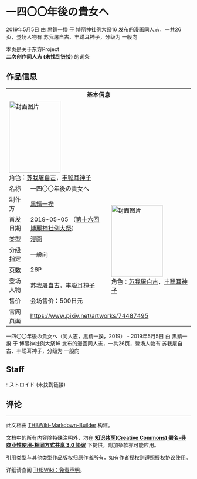 # 一四〇〇年後の貴女へ

<!-- source html: G:\repos\THBWiki-Markdown-Builder\THBWikiMarkdown\Temp\main\3\3d\ns0%3A%E4%B8%80%E5%9B%9B%E3%80%87%E3%80%87%E5%B9%B4%E5%BE%8C%E3%81%AE%E8%B2%B4%E5%A5%B3%E3%81%B8.html -->

2019年5月5日 由 黒錆一揆 于 博丽神社例大祭16 发布的漫画同人志，一共26页，登场人物有 苏我屠自古、丰聪耳神子，分级为 一般向

本页是关于东方Project  
 **二次创作同人志 (未找到链接)** 的词条
## 作品信息

<table><tbody><tr><th colspan="3">基本信息</th></tr><tr><td class="cover-artwork-mobile" colspan="2"><a href="./文件-一四〇〇年後の貴女へ封面.jpg.md" class="image" title="封面图片"><img alt="封面图片" src="https://upload.thwiki.cc/thumb/c/c2/%E4%B8%80%E5%9B%9B%E3%80%87%E3%80%87%E5%B9%B4%E5%BE%8C%E3%81%AE%E8%B2%B4%E5%A5%B3%E3%81%B8%E5%B0%81%E9%9D%A2.jpg/140px-%E4%B8%80%E5%9B%9B%E3%80%87%E3%80%87%E5%B9%B4%E5%BE%8C%E3%81%AE%E8%B2%B4%E5%A5%B3%E3%81%B8%E5%B0%81%E9%9D%A2.jpg" decoding="async" loading="lazy" width="140" height="196" srcset="https://upload.thwiki.cc/thumb/c/c2/%E4%B8%80%E5%9B%9B%E3%80%87%E3%80%87%E5%B9%B4%E5%BE%8C%E3%81%AE%E8%B2%B4%E5%A5%B3%E3%81%B8%E5%B0%81%E9%9D%A2.jpg/210px-%E4%B8%80%E5%9B%9B%E3%80%87%E3%80%87%E5%B9%B4%E5%BE%8C%E3%81%AE%E8%B2%B4%E5%A5%B3%E3%81%B8%E5%B0%81%E9%9D%A2.jpg 1.5x, https://upload.thwiki.cc/thumb/c/c2/%E4%B8%80%E5%9B%9B%E3%80%87%E3%80%87%E5%B9%B4%E5%BE%8C%E3%81%AE%E8%B2%B4%E5%A5%B3%E3%81%B8%E5%B0%81%E9%9D%A2.jpg/279px-%E4%B8%80%E5%9B%9B%E3%80%87%E3%80%87%E5%B9%B4%E5%BE%8C%E3%81%AE%E8%B2%B4%E5%A5%B3%E3%81%B8%E5%B0%81%E9%9D%A2.jpg 2x" data-file-width="856" data-file-height="1200"></a><div class="cover-char">角色：<a href="./苏我屠自古.md" title="苏我屠自古">苏我屠自古</a>，<a href="./丰聪耳神子.md" title="丰聪耳神子">丰聪耳神子</a></div></td>
</tr><tr><td class="label">名称</td><td colspan="2"> 一四〇〇年後の貴女へ </td></tr><tr><td class="label">制作方</td><td><a href="./黒錆一揆.md" title="黒錆一揆">黒錆一揆</a></td><td class="cover-artwork" rowspan="7" style="min-width:196px;"><a href="./文件-一四〇〇年後の貴女へ封面.jpg.md" class="image" title="封面图片"><img alt="封面图片" src="https://upload.thwiki.cc/thumb/c/c2/%E4%B8%80%E5%9B%9B%E3%80%87%E3%80%87%E5%B9%B4%E5%BE%8C%E3%81%AE%E8%B2%B4%E5%A5%B3%E3%81%B8%E5%B0%81%E9%9D%A2.jpg/140px-%E4%B8%80%E5%9B%9B%E3%80%87%E3%80%87%E5%B9%B4%E5%BE%8C%E3%81%AE%E8%B2%B4%E5%A5%B3%E3%81%B8%E5%B0%81%E9%9D%A2.jpg" decoding="async" loading="lazy" width="140" height="196" srcset="https://upload.thwiki.cc/thumb/c/c2/%E4%B8%80%E5%9B%9B%E3%80%87%E3%80%87%E5%B9%B4%E5%BE%8C%E3%81%AE%E8%B2%B4%E5%A5%B3%E3%81%B8%E5%B0%81%E9%9D%A2.jpg/210px-%E4%B8%80%E5%9B%9B%E3%80%87%E3%80%87%E5%B9%B4%E5%BE%8C%E3%81%AE%E8%B2%B4%E5%A5%B3%E3%81%B8%E5%B0%81%E9%9D%A2.jpg 1.5x, https://upload.thwiki.cc/thumb/c/c2/%E4%B8%80%E5%9B%9B%E3%80%87%E3%80%87%E5%B9%B4%E5%BE%8C%E3%81%AE%E8%B2%B4%E5%A5%B3%E3%81%B8%E5%B0%81%E9%9D%A2.jpg/279px-%E4%B8%80%E5%9B%9B%E3%80%87%E3%80%87%E5%B9%B4%E5%BE%8C%E3%81%AE%E8%B2%B4%E5%A5%B3%E3%81%B8%E5%B0%81%E9%9D%A2.jpg 2x" data-file-width="856" data-file-height="1200"></a><div class="cover-char">角色：<a href="./苏我屠自古.md" title="苏我屠自古">苏我屠自古</a>，<a href="./丰聪耳神子.md" title="丰聪耳神子">丰聪耳神子</a></div></td>
</tr><tr><td class="label">首发日期</td><td>2019-05-05&#160;（<a href="/展会作品列表?e=%E5%8D%9A%E4%B8%BD%E7%A5%9E%E7%A4%BE%E4%BE%8B%E5%A4%A7%E7%A5%AD%2316">第十六回 博麗神社例大祭</a>）</td></tr><tr><td class="label">类型</td><td>漫画</td></tr><tr><td class="label">分级指定</td><td>一般向</td></tr><tr><td class="label">页数</td><td>26P</td></tr><tr><td class="label">登场人物</td><td><a href="./苏我屠自古.md" title="苏我屠自古">苏我屠自古</a>，<a href="./丰聪耳神子.md" title="丰聪耳神子">丰聪耳神子</a></td></tr><tr><td class="label">售价</td><td>会场售价：500日元</td></tr>
<tr><td class="label">官网页面</td><td colspan="2"><a rel="nofollow" class="external free" href="https://www.pixiv.net/artworks/74487495">https://www.pixiv.net/artworks/74487495</a></td></tr></tbody></table>

一四〇〇年後の貴女へ（同人志，黒錆一揆，2019） - 2019年5月5日 由 黒錆一揆 于 博丽神社例大祭16 发布的漫画同人志，一共26页，登场人物有 苏我屠自古、丰聪耳神子，分级为 一般向
## Staff
: ストロイド (未找到链接)

## 评论




---

此文档由 [THBWiki-Markdown-Builder](https://github.com/Delsin-Yu/THBWiki-Markdown-Builder) 构建。

文档中的所有内容除特殊注明外，均在 [**知识共享(Creative Commons) 署名-非商业性使用-相同方式共享 3.0 协议**](https://creativecommons.org/licenses/by-sa/3.0/deed.zh-hans) 下提供，附加条款亦可能应用。

引用类型与其他类型作品版权归原作者所有，如有作者授权则遵照授权协议使用。

详细请查阅 [THBWiki：免责声明](https://thbwiki.cc/THBWiki:%E5%85%8D%E8%B4%A3%E5%A3%B0%E6%98%8E)。

